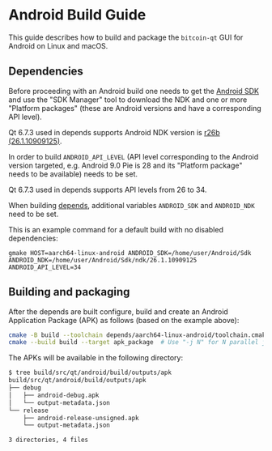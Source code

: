 # Android Build Guide

This guide describes how to build and package the `bitcoin-qt` GUI for Android on Linux and macOS.


## Dependencies

Before proceeding with an Android build one needs to get the [Android SDK](https://developer.android.com/studio) and use the "SDK Manager" tool to download the NDK and one or more "Platform packages" (these are Android versions and have a corresponding API level).

Qt 6.7.3 used in depends supports Android NDK version is [r26b (26.1.10909125)](https://github.com/android/ndk/wiki/Changelog-r26).

In order to build `ANDROID_API_LEVEL` (API level corresponding to the Android version targeted, e.g. Android 9.0 Pie is 28 and its "Platform package" needs to be available) needs to be set.

Qt 6.7.3 used in depends supports API levels from 26 to 34.

When building [depends](../depends/README.md), additional variables `ANDROID_SDK` and `ANDROID_NDK` need to be set.

This is an example command for a default build with no disabled dependencies:

    gmake HOST=aarch64-linux-android ANDROID_SDK=/home/user/Android/Sdk ANDROID_NDK=/home/user/Android/Sdk/ndk/26.1.10909125 ANDROID_API_LEVEL=34


## Building and packaging

After the depends are built configure, build and create an Android Application Package (APK) as follows (based on the example above):

```bash
cmake -B build --toolchain depends/aarch64-linux-android/toolchain.cmake
cmake --build build --target apk_package  # Use "-j N" for N parallel jobs.
```

The APKs will be available in the following directory:
```bash
$ tree build/src/qt/android/build/outputs/apk
build/src/qt/android/build/outputs/apk
├── debug
│   ├── android-debug.apk
│   └── output-metadata.json
└── release
    ├── android-release-unsigned.apk
    └── output-metadata.json

3 directories, 4 files
```
